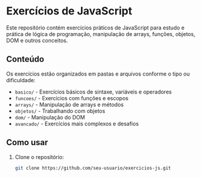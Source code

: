 # Exercícios de JavaScript

Este repositório contém exercícios práticos de JavaScript para estudo e prática de lógica de programação, manipulação de arrays, funções, objetos, DOM e outros conceitos.

## Conteúdo
Os exercícios estão organizados em pastas e arquivos conforme o tipo ou dificuldade:

- `basico/` - Exercícios básicos de sintaxe, variáveis e operadores
- `funcoes/` - Exercícios com funções e escopos
- `arrays/` - Manipulação de arrays e métodos
- `objetos/` - Trabalhando com objetos
- `dom/` - Manipulação do DOM
- `avancado/` - Exercícios mais complexos e desafios

## Como usar
1. Clone o repositório:
   ```bash
   git clone https://github.com/seu-usuario/exercicios-js.git
